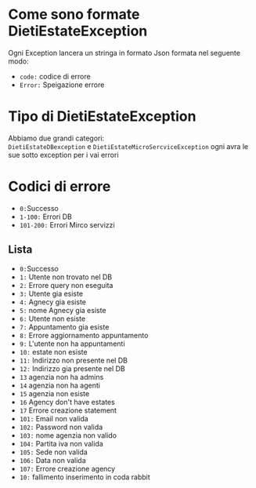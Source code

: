 # Come sono formate DietiEstateException <br>
Ogni Exception lancera un stringa in formato Json formata nel seguente modo:<br>
- `code:` codice di errore<br>
- `Error:` Speigazione errore <br>

# Tipo di DietiEstateException <br>
Abbiamo due grandi categori: <br>
`DietiEstateDBexception` e `DietiEstateMicroSercviceException` ogni avra le sue sotto exception per i vai errori

# Codici di errore <br>
- `0:`Successo <br>
- `1-100:` Errori DB <br>
- `101-200:` Errori Mirco servizzi

## Lista

- `0:`Successo <br>
- `1:` Utente non trovato nel DB <br>
- `2:` Errore query non eseguita <br>
- `3:` Utente gia esiste <br>
- `4:` Agnecy gia esiste <br>
- `5:` nome Agnecy gia esiste <br>
- `6:` Utente non esiste <br>
- `7:` Appuntamento gia esiste <br>
- `8:` Errore aggiornamento appuntamento <br>
- `9:` L'utente non ha appuntamenti <br>
- `10:` estate non esiste <br>
- `11:` Indirizzo non presente nel DB <br>
- `12:` Indirizzo gia presente nel DB <br>
- `13` agenzia non ha admins <br>
- `14` agenzia non ha agenti <br>
- `15` agenzia non esiste <br>
- `16` Agency don't have estates <br>
- `17` Errore creazione statement
- `101:` Email non valida <br>
- `102:` Password non valida <br>
- `103:` nome agenzia non valido <br>
- `104:` Partita iva non valida <br>
- `105:` Sede non valida <br>
- `106:` Data non valida <br>
- `107:` Errore creazione agency <br>
- `10:` fallimento inserimento in coda rabbit <br>